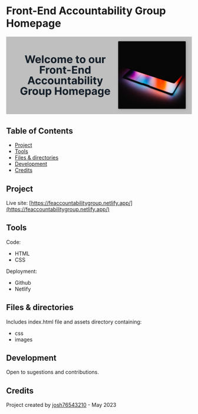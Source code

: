 # Front-End Accountability Group Homepage

![](./assets/images/screenshot.png)

## Table of Contents

- [Project](#project)
- [Tools](#tools)
- [Files & directories](#files--directories)
- [Development](#development)
- [Credits](#credits)

## Project

Live site: [https://feaccountabilitygroup.netlify.app/](https://feaccountabilitygroup.netlify.app/)

## Tools

Code:

- HTML
- CSS

Deployment:

- Github
- Netlify

## Files & directories

Includes index.html file and assets directory containing:

- css
- images

## Development

Open to sugestions and contributions.

## Credits

Project created by [josh76543210](https://github.com/josh76543210) - May 2023
